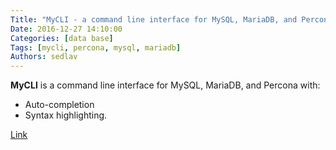```yaml
---
Title: "MyCLI - a command line interface for MySQL, MariaDB, and Percona"
Date: 2016-12-27 14:10:00
Categories: [data base]
Tags: [mycli, percona, mysql, mariadb]
Authors: sedlav
---
```


**MyCLI** is a command line interface for MySQL, MariaDB, and Percona with:

* Auto-completion
* Syntax highlighting.

[Link](http://mycli.net/)
